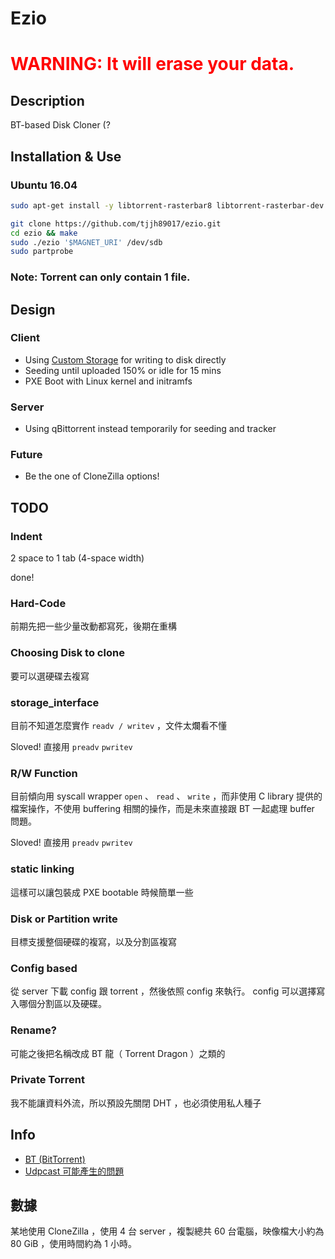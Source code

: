 # Ezio

<h1><font color="red">WARNING: It will erase your data.</font></h1>

## Description

BT-based Disk Cloner (?

## Installation & Use

### Ubuntu 16.04

```bash
sudo apt-get install -y libtorrent-rasterbar8 libtorrent-rasterbar-dev

git clone https://github.com/tjjh89017/ezio.git
cd ezio && make
sudo ./ezio '$MAGNET_URI' /dev/sdb
sudo partprobe
```

### Note: Torrent can only contain 1 file.

## Design

### Client 

* Using [Custom Storage](http://libtorrent.org/reference-Custom_Storage.html#overview) for writing to disk directly
* Seeding until uploaded 150% or idle for 15 mins
* PXE Boot with Linux kernel and initramfs

### Server

* Using qBittorrent instead temporarily for seeding and tracker

### Future

* Be the one of CloneZilla options!

## TODO

### Indent
2 space to 1 tab (4-space width)

done!

### Hard-Code
前期先把一些少量改動都寫死，後期在重構

### Choosing Disk to clone
要可以選硬碟去複寫

### storage_interface
目前不知道怎麼實作 `readv / writev` ，文件太爛看不懂

Sloved! 直接用 `preadv` `pwritev`

### R/W Function
目前傾向用 syscall wrapper `open` 、 `read` 、 `write` ，而非使用 C library 提供的檔案操作，不使用 buffering 相關的操作，而是未來直接跟 BT 一起處理 buffer 問題。

Sloved! 直接用 `preadv` `pwritev`

### static linking
這樣可以讓包裝成 PXE bootable 時候簡單一些

### Disk or Partition write
目標支援整個硬碟的複寫，以及分割區複寫

### Config based
從 server 下載 config 跟 torrent ，然後依照 config 來執行。 config 可以選擇寫入哪個分割區以及硬碟。

### Rename?
可能之後把名稱改成 BT 龍（ Torrent Dragon ）之類的

### Private Torrent
我不能讓資料外流，所以預設先關閉 DHT ，也必須使用私人種子

## Info

* [BT (BitTorrent)](https://en.wikipedia.org/wiki/BitTorrent)
* [Udpcast 可能產生的問題](http://newtoypia.blogspot.tw/2015/04/udpcast.html)

## 數據

某地使用 CloneZilla ，使用 4 台 server ，複製總共 60 台電腦，映像檔大小約為 80 GiB ，使用時間約為 1 小時。